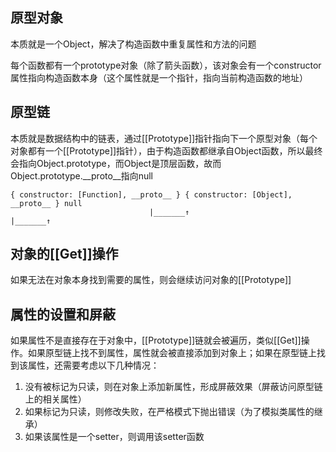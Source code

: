 ## 原型对象

本质就是一个Object，解决了构造函数中重复属性和方法的问题

每个函数都有一个prototype对象（除了箭头函数），该对象会有一个constructor属性指向构造函数本身（这个属性就是一个指针，指向当前构造函数的地址）

## 原型链

本质就是数据结构中的链表，通过[[Prototype]]指针指向下一个原型对象（每个对象都有一个[[Prototype]]指针），由于构造函数都继承自Object函数，所以最终会指向Object.prototype，而Object是顶层函数，故而Object.prototype.__proto__指向null

```Plain
{ constructor: [Function], __proto__ } { constructor: [Object], __proto__ } null
                               |_______↑                            |_______↑
```

## 对象的[[Get]]操作

如果无法在对象本身找到需要的属性，则会继续访问对象的[[Prototype]]

## 属性的设置和屏蔽

如果属性不是直接存在于对象中，[[Prototype]]链就会被遍历，类似[[Get]]操作。如果原型链上找不到属性，属性就会被直接添加到对象上；如果在原型链上找到该属性，还需要考虑以下几种情况：

1. 没有被标记为只读，则在对象上添加新属性，形成屏蔽效果（屏蔽访问原型链上的相关属性）
2. 如果标记为只读，则修改失败，在严格模式下抛出错误（为了模拟类属性的继承）
3. 如果该属性是一个setter，则调用该setter函数
